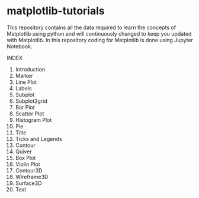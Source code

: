 # matplotlib-tutorials
This repository contains all the data required to learn the concepts of Matplotlib using python and will continuously changed to keep you updated with Matplotlib. In this repository coding for Matplotlib is done using Jupyter Notebook.

INDEX

1. Introduction 
2. Marker 
3. Line Plot 
4. Labels 
5. Subplot 
6. Subplot2grid 
7. Bar Plot 
8. Scatter Plot 
9. Histogram Plot 
10. Pie 
11. Title 
12. Ticks and Legends 
13. Contour 
14. Quiver 
15. Box Plot
16. Violin Plot
17. Contour3D 
18. Wireframe3D 
19. Surface3D 
20. Text